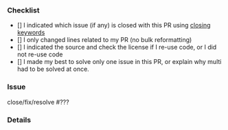 <!--
Thank you for your pull request! If you haven't, do not forget to read https://github.com/edamontology/edam-browser/blob/main/CONTRIBUTING.md 
As a reminder here is a checklist
-->

### Checklist
<!-- To tick an item in the checklist simply add an x between the square parenthesis. -->

- [] I indicated which issue (if any) is closed with this PR using [closing keywords](https://help.github.com/articles/closing-issues-using-keywords)
- [] I only changed lines related to my PR (no bulk reformatting)
- [] I indicated the source and check the license if I re-use code, or I did not re-use code
- [] I made my best to solve only one issue in this PR, or explain why multi had to be solved at once.


### Issue

close/fix/resolve #???
<!-- pick one of close/fix/resolve, remove the other and then replace ??? with the issue number -->

### Details
<!-- Put any relevant information below, or remove Details section -->
<!-- If your PR is about a new visual effect, screenshot or screen recording are warmly welcome, I personally recommend https://github.com/phw/peek to record as gif. -->
